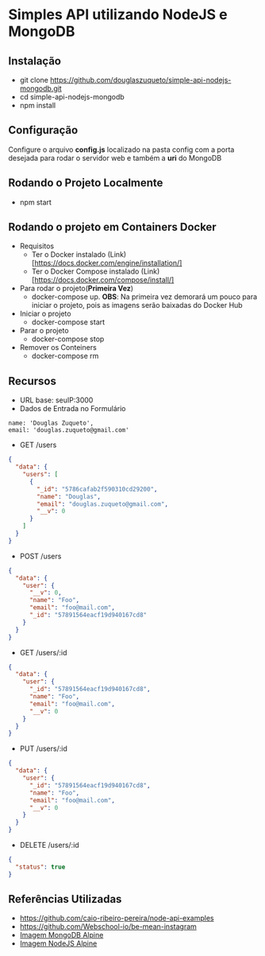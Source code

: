 # Simples API utilizando NodeJS e MongoDB

## Instalação

* git clone https://github.com/douglaszuqueto/simple-api-nodejs-mongodb.git
* cd simple-api-nodejs-mongodb
* npm install

## Configuração

Configure o arquivo **config.js** localizado na pasta config com a porta desejada para rodar o servidor web e também a **uri** do MongoDB

## Rodando o Projeto Localmente

* npm start

## Rodando o projeto em Containers Docker
* Requisitos
    * Ter o Docker instalado (Link)[https://docs.docker.com/engine/installation/]
    * Ter o Docker Compose instalado (Link)[https://docs.docker.com/compose/install/]
* Para rodar o projeto(**Primeira Vez**)
    * docker-compose up. **OBS**: Na primeira vez demorará um pouco para iniciar o projeto, pois as imagens serão baixadas do Docker Hub
* Iniciar o projeto
    * docker-compose start
* Parar o projeto
    * docker-compose stop
* Remover os Conteiners
    * docker-compose rm

## Recursos
* URL base: seuIP:3000
* Dados de Entrada no Formulário
```
name: 'Douglas Zuqueto',
email: 'douglas.zuqueto@gmail.com'
```

 * GET /users
 
 ```json
 {
   "data": {
     "users": [
       {
         "_id": "5786cafab2f590310cd29200",
         "name": "Douglas",
         "email": "douglas.zuqueto@gmail.com",
         "__v": 0
       }
     ]
   }
 }
 ```
 * POST /users

 ```json
 {
   "data": {
     "user": {
       "__v": 0,
       "name": "Foo",
       "email": "foo@mail.com",
       "_id": "57891564eacf19d940167cd8"
     }
   }
 }
 ```
 * GET /users/:id

 ```json
 {
   "data": {
     "user": {
       "_id": "57891564eacf19d940167cd8",
       "name": "Foo",
       "email": "foo@mail.com",
       "__v": 0
     }
   }
 }
 ```
 * PUT /users/:id

 ```json
 {
   "data": {
     "user": {
       "_id": "57891564eacf19d940167cd8",
       "name": "Foo",
       "email": "foo@mail.com",
       "__v": 0
     }
   }
 }
 ```
 * DELETE /users/:id
 
 ```json
 {
   "status": true
 }
 ```

## Referências Utilizadas

 * https://github.com/caio-ribeiro-pereira/node-api-examples
 * https://github.com/Webschool-io/be-mean-instagram
 * [Imagem MongoDB Alpine](https://hub.docker.com/r/mvertes/alpine-mongo/)
 * [Imagem NodeJS Alpine](https://hub.docker.com/r/mhart/alpine-node/)

